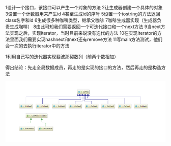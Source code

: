 1设计一个接口，该接口可以产生一个对象的方法
2让生成器创建一个具体的对象
3设置一个计数器用来产生id
4甚至生成id的序号
5设置一个tostring的方法返回class名字和id
6生成很多种咖啡类型，继承父咖啡
7咖啡生成器实现（生成器负责生成咖啡）
8由此可知我们需要返回一个可迭代接口和一个next方法
9当next方法实现之后，实现iterator，当时目前来说没有迭代的方法
10在实现Iterator的方法里面我们需要实现hashnext和next还有remove方法
11写main方法测试，他们会一次的去执行iterator中的方法

1利用自己写的迭代器实现斐波那契数列（前两个数相加）

得出结论：先走全局数据成员，再走的是实现的接口的方法，然后再走的是构造方法

![image](https://github.com/JudyWang88/Generator-Coffer/blob/master/snipaste20181023_105856.png)
